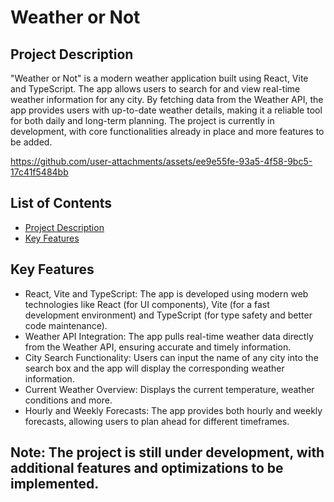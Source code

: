 # Weather or Not
## Project Description
"Weather or Not" is a modern weather application built using React, Vite and TypeScript. The app allows users to search for and view real-time weather information for any city. By fetching data from the Weather API, the app provides users with up-to-date weather details, making it a reliable tool for both daily and long-term planning. The project is currently in development, with core functionalities already in place and more features to be added.



https://github.com/user-attachments/assets/ee9e55fe-93a5-4f58-9bc5-17c41f5484bb



## List of Contents
- [Project Description](#project-description)
- [Key Features](#key-features)

## Key Features
- React, Vite and TypeScript: The app is developed using modern web technologies like React (for UI components), Vite (for a fast development environment) and TypeScript (for type safety and better code maintenance).
- Weather API Integration: The app pulls real-time weather data directly from the Weather API, ensuring accurate and timely information.
- City Search Functionality: Users can input the name of any city into the search box and the app will display the corresponding weather information.
- Current Weather Overview: Displays the current temperature, weather conditions and more.
- Hourly and Weekly Forecasts: The app provides both hourly and weekly forecasts, allowing users to plan ahead for different timeframes.

## Note: The project is still under development, with additional features and optimizations to be implemented.
